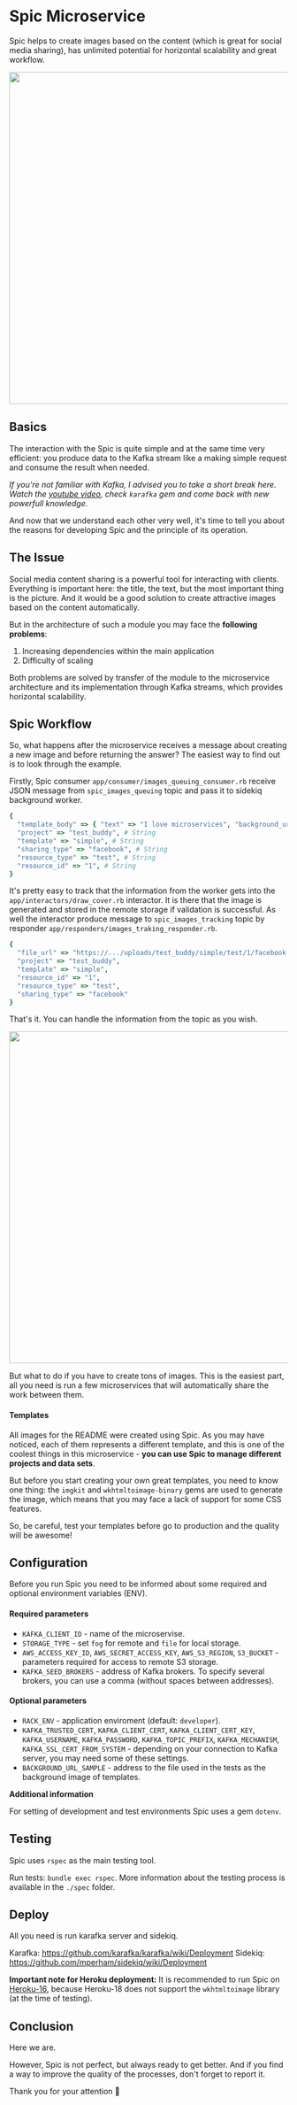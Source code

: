 # Spic Microservice

Spic helps to create images based on the content (which is great for social media sharing), has unlimited potential for horizontal scalability and great workflow.

<img width="600" src="https://doniv-shared-pictures.s3.eu-central-1.amazonaws.com/spic/spic_facebook_sample.jpg"/>

## Basics

The interaction with the Spic is quite simple and at the same time very efficient: you produce data to the Kafka stream like a making simple request and consume the result when needed.

*If you're not familiar with Kafka, I advised you to take a short break here. Watch the [youtube video](https://www.youtube.com/watch?time_continue=1&v=Rzl4O1oaVy8), check `karafka` gem and come back with new powerfull knowledge.*

And now that we understand each other very well, it's time to tell you about the reasons for developing Spic and the principle of its operation.

## The Issue

Social media content sharing is a powerful tool for interacting with clients. Everything is important here: the title, the text, but the most important thing is the picture. And it would be a good solution to create attractive images based on the content automatically.

But in the architecture of such a module you may face the **following problems**:

1. Increasing dependencies within the main application
2. Difficulty of scaling

Both problems are solved by transfer of the module to the microservice architecture and its implementation through Kafka streams, which provides horizontal scalability.

## Spic Workflow

So, what happens after the microservice receives a message about creating a new image and before returning the answer? The easiest way to find out is to look through the example.

Firstly, Spic consumer `app/consumer/images_queuing_consumer.rb` receive JSON message from `spic_images_queuing` topic and pass it to sidekiq background worker.

```ruby
{
  "template_body" => { "text" => "I love microservices", "background_url" => "..." } # Hash
  "project" => "test_buddy", # String
  "template" => "simple", # String
  "sharing_type" => "facebook", # String
  "resource_type" => "test", # String
  "resource_id" => "1", # String
}
```

It's pretty easy to track that the information from the worker gets into the `app/interactors/draw_cover.rb` interactor. It is there that the image is generated and stored in the remote storage if validation is successful. As well the interactor produce message to `spic_images_tracking` topic by responder `app/responders/images_traking_responder.rb`.

```ruby
{
  "file_url" => "https://.../uploads/test_buddy/simple/test/1/facebook.jpg",
  "project" => "test_buddy",
  "template" => "simple",
  "resource_id" => "1",
  "resource_type" => "test",
  "sharing_type" => "facebook"
}

```

That's it. You can handle the information from the topic as you wish.

<img width="600" src="https://doniv-shared-pictures.s3.eu-central-1.amazonaws.com/spic/spic_i_love_microservices_facebook.jpg"/>

But what to do if you have to create tons of images. This is the easiest part, all you need is run a few microservices that will automatically share the work between them.

#### Templates

All images for the README were created using Spic. As you may have noticed, each of them represents a different template, and this is one of the coolest things in this microservice - **you can use Spic to manage different projects and data sets**.

But before you start creating your own great templates, you need to know one thing: the `imgkit` and `wkhtmltoimage-binary` gems are used to generate the image, which means that you may face a lack of support for some CSS features.

So, be careful, test your templates before go to production and the quality will be awesome!

## Configuration

Before you run Spic you need to be informed about some required and optional environment variables (ENV).

#### Required parameters

* `KAFKA_CLIENT_ID` - name of the microservise.
* `STORAGE_TYPE` - set `fog` for remote and `file` for local storage.
* `AWS_ACCESS_KEY_ID`, `AWS_SECRET_ACCESS_KEY`, `AWS_S3_REGION`, `S3_BUCKET` - parameters required for access to remote S3 storage.
* `KAFKA_SEED_BROKERS` - address of Kafka brokers. To specify several brokers, you can use a comma (without spaces between addresses).

#### Optional parameters

* `RACK_ENV` - application enviroment (default: `developer`).
* `KAFKA_TRUSTED_CERT`, `KAFKA_CLIENT_CERT`, `KAFKA_CLIENT_CERT_KEY`, `KAFKA_USERNAME`, `KAFKA_PASSWORD`, `KAFKA_TOPIC_PREFIX`, `KAFKA_MECHANISM`, `KAFKA_SSL_CERT_FROM_SYSTEM` - depending on your connection to Kafka server, you may need some of these settings.
* `BACKGROUND_URL_SAMPLE` - address to the file used in the tests as the background image of templates.

**Additional information**

For setting of development and test environments Spic uses a gem `dotenv`.

## Testing

Spic uses `rspec` as the main testing tool.

Run tests: `bundle exec rspec`. More information about the testing process is available in the `./spec` folder.

## Deploy

All you need is run karafka server and sidekiq.

Karafka: https://github.com/karafka/karafka/wiki/Deployment
Sidekiq: https://github.com/mperham/sidekiq/wiki/Deployment

**Important note for Heroku deployment:** It is recommended to run Spic on [Heroku-16](https://devcenter.heroku.com/articles/stack), because Heroku-18 does not support the `wkhtmltoimage` library (at the time of testing).

## Conclusion

Here we are.

However, Spic is not perfect, but always ready to get better. And if you find a way to improve the quality of the processes, don't forget to report it.

Thank you for your attention 🤖

